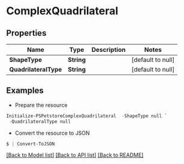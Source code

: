 # ComplexQuadrilateral
## Properties

Name | Type | Description | Notes
------------ | ------------- | ------------- | -------------
**ShapeType** | **String** |  | [default to null]
**QuadrilateralType** | **String** |  | [default to null]

## Examples

- Prepare the resource
```powershell
Initialize-PSPetstoreComplexQuadrilateral  -ShapeType null `
 -QuadrilateralType null
```

- Convert the resource to JSON
```powershell
$ | Convert-ToJSON
```

[[Back to Model list]](../README.md#documentation-for-models) [[Back to API list]](../README.md#documentation-for-api-endpoints) [[Back to README]](../README.md)

